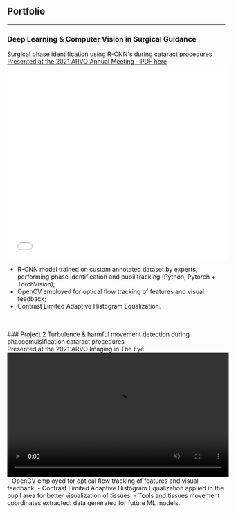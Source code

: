 ## Portfolio

---

### Deep Learning & Computer Vision in Surgical Guidance
Surgical phase identification using R-CNN's during cataract procedures
[Presented at the 2021 ARVO Annual Meeting - PDF here](/pdf/Nespolo_ARVO_POSTER.pdf)
<br>
<embed src="/pdf/Nespolo_ARVO_POSTER.pdf#toolbar=0 " width="512px" height="450px"/>
- R-CNN model trained on custom annotated dataset by experts, performing phase identification and pupil tracking (Python, Pytorch + TorchVision);
- OpenCV employed for optical flow tracking of features and visual feedback;
- Contrast Limited Adaptive Histogram Equalization.
<br>

<br>
### Project 2
Turbulence & harmful movement detection during phacoemulsification cataract procedures<br>
Presented at the 2021 ARVO Imaging in The Eye
<br>
<video width="512" height="288" autoplay muted loop>
  <source src="videos/phaco_ppt.mp4" type="video/mp4">
</video>
- OpenCV employed for optical flow tracking of features and visual feedback;
- Contrast Limited Adaptive Histogram Equalization applied in the pupil area for better visualization of tissues;
- Tools and tissues movement coordinates extracted: data generated for future ML models.
<br>


